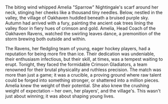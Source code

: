 The biting wind whipped Amelia "Sparrow" Nightingale's scarf around her neck, stinging her cheeks like a thousand tiny needles.  Below, nestled in the valley, the village of Oakhaven huddled beneath a bruised purple sky.  Autumn had arrived with a fury, painting the ancient oak trees lining the valley floor in fiery hues of crimson and gold.  Amelia, Head Coach of the Oakhaven Ravens, watched the swirling leaves dance, a premonition of the storm brewing both outside and within.

The Ravens, her fledgling team of young, eager hockey players, had a reputation for being more fire than ice.  Their dedication was undeniable, their enthusiasm infectious, but their skill, at times, was a tempest waiting to erupt.  Tonight, they faced the formidable Crimson Gladiators, a team renowned for their brutal physicality and ruthless precision.  The match was more than just a game; it was a crucible, a proving ground where raw talent could be forged into something stronger, or shattered into a million pieces.  Amelia knew the weight of their potential.  She also knew the crushing weight of expectation – her own, her players', and the village's. This wasn't just about winning; it was about shaping young lives.
